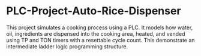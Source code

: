 # PLC-Project-Auto-Rice-Dispenser
This project simulates a cooking process using a PLC. It models how water, oil, ingredients are dispensed into the cooking area, heated, and vended using TP and TON timers with a resettable cycle count. This demonstrate an intermediate ladder logic programming structure.

